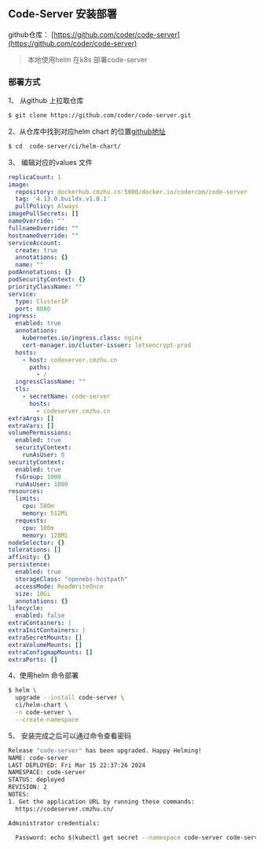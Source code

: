 ## Code-Server 安装部署

github仓库： [https://github.com/coder/code-server](https://github.com/coder/code-server)

> 本地使用helm 在k8s 部署code-server



### 部署方式

1、 从github 上拉取仓库

```bash
$ git clone https://github.com/coder/code-server.git
```

2、从仓库中找到对应helm chart 的位置[github地址](https://github.com/coder/code-server/tree/main/ci/helm-chart)

```bash
$ cd  code-server/ci/helm-chart/
```

3、 编辑对应的values 文件

```yaml
replicaCount: 1
image:
  repository: dockerhub.cmzhu.cn:5000/docker.io/codercom/code-server
  tag: '4.13.0.buildx.v1.0.1'
  pullPolicy: Always
imagePullSecrets: []
nameOverride: ""
fullnameOverride: ""
hostnameOverride: ""
serviceAccount:
  create: true
  annotations: {}
  name: ""
podAnnotations: {}
podSecurityContext: {}
priorityClassName: ""
service:
  type: ClusterIP
  port: 8080
ingress:
  enabled: true
  annotations:
    kubernetes.io/ingress.class: nginx
    cert-manager.io/cluster-issuer: letsencrypt-prod   
  hosts:
    - host: codeserver.cmzhu.cn
      paths: 
        - / 
  ingressClassName: ""
  tls: 
    - secretName: code-server
      hosts:
        - codeserver.cmzhu.cn
extraArgs: []
extraVars: []
volumePermissions:
  enabled: true
  securityContext:
    runAsUser: 0
securityContext:
  enabled: true
  fsGroup: 1000
  runAsUser: 1000
resources:
  limits:
    cpu: 500m
    memory: 512Mi
  requests:
    cpu: 100m
    memory: 128Mi
nodeSelector: {}
tolerations: []
affinity: {}
persistence:
  enabled: true
  storageClass: "openebs-hostpath"
  accessMode: ReadWriteOnce
  size: 10Gi
  annotations: {}
lifecycle:
  enabled: false
extraContainers: |
extraInitContainers: |
extraSecretMounts: []
extraVolumeMounts: []
extraConfigmapMounts: []
extraPorts: []

```

4、使用helm 命令部署

```bash
$ helm \
  upgrade --install code-server \
  ci/helm-chart \
  -n code-server \
  --create-namespace
```

5、 安装完成之后可以通过命令查看密码

```bash
Release "code-server" has been upgraded. Happy Helming!
NAME: code-server
LAST DEPLOYED: Fri Mar 15 22:37:26 2024
NAMESPACE: code-server
STATUS: deployed
REVISION: 2
NOTES:
1. Get the application URL by running these commands:
  https://codeserver.cmzhu.cn/

Administrator credentials:

  Password: echo $(kubectl get secret --namespace code-server code-server -o jsonpath="{.data.password}" | base64 --decode)
```

